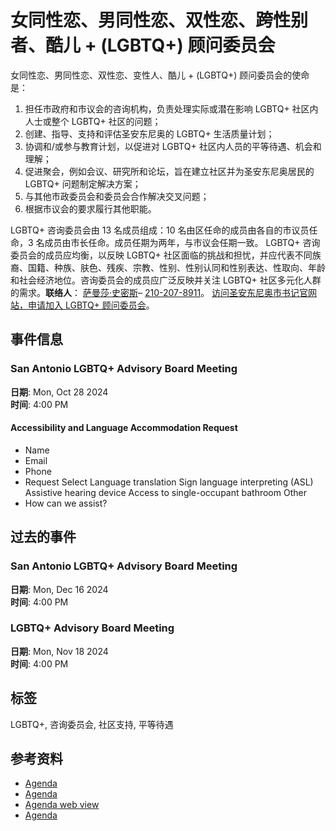 # 女同性恋、男同性恋、双性恋、跨性别者、酷儿 + (LGBTQ+) 顾问委员会

女同性恋、男同性恋、双性恋、变性人、酷儿 + (LGBTQ+) 顾问委员会的使命是：

1. 担任市政府和市议会的咨询机构，负责处理实际或潜在影响 LGBTQ+ 社区内人士或整个 LGBTQ+ 社区的问题；
2. 创建、指导、支持和评估圣安东尼奥的 LGBTQ+ 生活质量计划；
3. 协调和/或参与教育计划，以促进对 LGBTQ+ 社区内人员的平等待遇、机会和理解；
4. 促进聚会，例如会议、研究所和论坛，旨在建立社区并为圣安东尼奥居民的 LGBTQ+ 问题制定解决方案；
5. 与其他市政委员会和委员会合作解决交叉问题；
6. 根据市议会的要求履行其他职能。

LGBTQ+ 咨询委员会由 13 名成员组成：10 名由区任命的成员由各自的市议员任命，3 名成员由市长任命。成员任期为两年，与市议会任期一致。 LGBTQ+ 咨询委员会的成员应均衡，以反映 LGBTQ+ 社区面临的挑战和担忧，并应代表不同族裔、国籍、种族、肤色、残疾、宗教、性别、性别认同和性别表达、性取向、年龄和社会经济地位。咨询委员会的成员应广泛反映并关注 LGBTQ+ 社区多元化人群的需求。**联络人**： [萨曼莎·史密斯](mailto:DEIA@sanantonio.gov?subject=Lesbian%2C%20Gay%2C%20Bisexual%2C%20Transgender%2C%20Queer%20%2B%20\(LGBTQ%2B\)%20Advisory%20Board%20)– [210-207-8911](tel:+12102078911)。 [访问圣安东尼奥市书记官网站，申请加入 LGBTQ+ 顾问委员会](https://www.sa.gov/Directory/Departments/OCC/Government/Boards-Commissions/Apply)。

## 事件信息

### San Antonio LGBTQ+ Advisory Board Meeting

**日期**: Mon, Oct 28 2024  
**时间**: 4:00 PM  

#### Accessibility and Language Accommodation Request  
- Name  
- Email  
- Phone  
- Request Select Language translation Sign language interpreting (ASL) Assistive hearing device Access to single-occupant bathroom Other  
- How can we assist?  

## 过去的事件

### San Antonio LGBTQ+ Advisory Board Meeting

**日期**: Mon, Dec 16 2024  
**时间**: 4:00 PM  

### LGBTQ+ Advisory Board Meeting

**日期**: Mon, Nov 18 2024  
**时间**: 4:00 PM  

## 标签
LGBTQ+, 咨询委员会, 社区支持, 平等待遇

## 参考资料
- [Agenda](https://sanantonio.primegov.com:443/Public/CompiledDocument?meetingId=7490&compileOutputType=1&templateName=Agenda)
- [Agenda](https://sanantonio.primegov.com:443/Public/CompiledDocument?meetingId=7626&compileOutputType=1&templateName=Agenda)
- [Agenda web view](https://sanantonio.primegov.com:443/Portal/Meeting?meetingId=7556&templateName=HTML%20Agenda)
- [Agenda](https://sanantonio.primegov.com:443/Public/CompiledDocument?meetingId=7556&compileOutputType=1&templateName=Agenda)